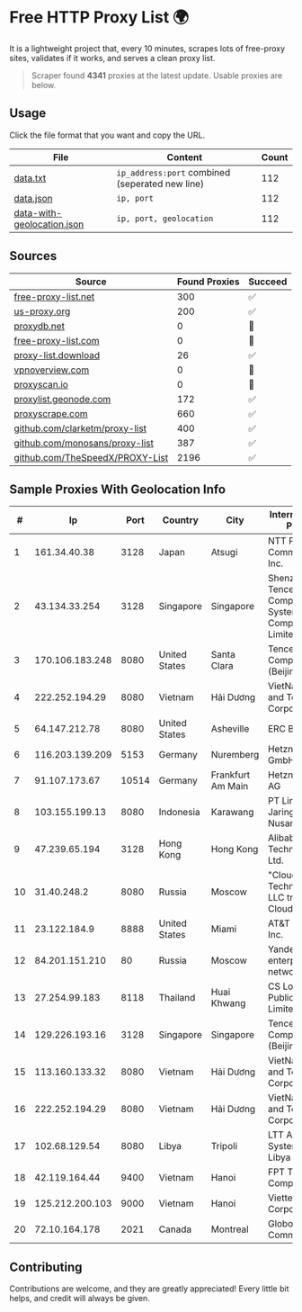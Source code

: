 
# Free HTTP Proxy List 🌍

It is a lightweight project that, every 10 minutes, scrapes lots of free-proxy sites, validates if it works, and serves a clean proxy list.


> Scraper found **4341** proxies at the latest update. Usable proxies are below.

## Usage

Click the file format that you want and copy the URL.


|File|Content|Count|
|----|-------|-----|
|[data.txt](https://raw.githubusercontent.com/themiralay/Proxy-List-World/master/data.txt)|`ip_address:port` combined (seperated new line)|112|
|[data.json](https://raw.githubusercontent.com/themiralay/Proxy-List-World/master/data.json)|`ip, port`|112|
|[data-with-geolocation.json](https://raw.githubusercontent.com/themiralay/Proxy-List-World/master/data-with-geolocation.json)|`ip, port, geolocation`|112|

## Sources

|Source|Found Proxies|Succeed|
|------|-------------|-------|
|[free-proxy-list.net](https://free-proxy-list.net)|300|✅|
|[us-proxy.org](https://www.us-proxy.org)|200|✅|
|[proxydb.net](http://proxydb.net)|0|🚫|
|[free-proxy-list.com](https://free-proxy-list.com/?page=&port=&type%5B%5D=http&type%5B%5D=https&up_time=0&search=Search)|0|🚫|
|[proxy-list.download](https://www.proxy-list.download/HTTP)|26|✅|
|[vpnoverview.com](https://vpnoverview.com/privacy/anonymous-browsing/free-proxy-servers)|0|🚫|
|[proxyscan.io](https://www.proxyscan.io)|0|🚫|
|[proxylist.geonode.com](https://proxylist.geonode.com/api/proxy-list?limit=300&page=1&sort_by=lastChecked&sort_type=desc&protocols=http,https)|172|✅|
|[proxyscrape.com](https://api.proxyscrape.com/v2/?request=displayproxies&protocol=http&timeout=10000&country=all&ssl=all&anonymity=all)|660|✅|
|[github.com/clarketm/proxy-list](https://raw.githubusercontent.com/clarketm/proxy-list/master/proxy-list-raw.txt)|400|✅|
|[github.com/monosans/proxy-list](https://raw.githubusercontent.com/monosans/proxy-list/main/proxies/http.txt)|387|✅|
|[github.com/TheSpeedX/PROXY-List](https://raw.githubusercontent.com/TheSpeedX/PROXY-List/master/http.txt)|2196|✅|


## Sample Proxies With Geolocation Info

|#|Ip|Port|Country|City|Internet Service Provider|
|-|--|----|-------|----|-------------------------|
|1|161.34.40.38|3128|Japan|Atsugi|NTT PC Communications, Inc.|
|2|43.134.33.254|3128|Singapore|Singapore|Shenzhen Tencent Computer Systems Company Limited|
|3|170.106.183.248|8080|United States|Santa Clara|Tencent Cloud Computing (Beijing) Co|
|4|222.252.194.29|8080|Vietnam|Hải Dương|VietNam Post and Telecom Corporation|
|5|64.147.212.78|8080|United States|Asheville|ERC Broadband|
|6|116.203.139.209|5153|Germany|Nuremberg|Hetzner Online GmbH|
|7|91.107.173.67|10514|Germany|Frankfurt Am Main|Hetzner Online AG|
|8|103.155.199.13|8080|Indonesia|Karawang|PT Lintas Jaringan Nusantara|
|9|47.239.65.194|3128|Hong Kong|Hong Kong|Alibaba (US) Technology Co., Ltd.|
|10|31.40.248.2|8080|Russia|Moscow|"Cloud Technologies" LLC trading as Cloud.ru|
|11|23.122.184.9|8888|United States|Miami|AT&T Services, Inc.|
|12|84.201.151.210|80|Russia|Moscow|Yandex enterprise network|
|13|27.254.99.183|8118|Thailand|Huai Khwang|CS Loxinfo Public Company Limited|
|14|129.226.193.16|3128|Singapore|Singapore|Tencent Cloud Computing (Beijing) Co|
|15|113.160.133.32|8080|Vietnam|Hải Dương|VietNam Post and Telecom Corporation|
|16|222.252.194.29|8080|Vietnam|Hải Dương|VietNam Post and Telecom Corporation|
|17|102.68.129.54|8080|Libya|Tripoli|LTT Autonomous System, Tripoli Libya|
|18|42.119.164.44|9400|Vietnam|Hanoi|FPT Telecom Company|
|19|125.212.200.103|9000|Vietnam|Hanoi|Viettel Corporation|
|20|72.10.164.178|2021|Canada|Montreal|GloboTech Communications|



## Contributing

Contributions are welcome, and they are greatly appreciated! Every
little bit helps, and credit will always be given.


